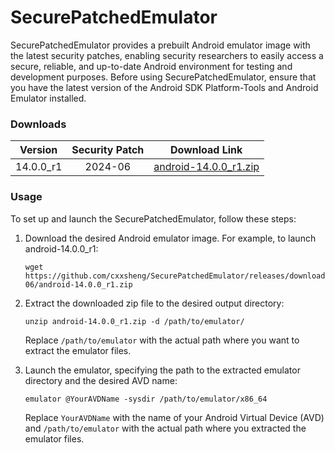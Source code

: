 # SecurePatchedEmulator
SecurePatchedEmulator provides a prebuilt Android emulator image with the latest security patches, enabling security researchers to easily access a secure, reliable, and up-to-date Android environment for testing and development purposes. Before using SecurePatchedEmulator, ensure that you have the latest version of the Android SDK Platform-Tools and Android Emulator installed.



### Downloads

|  Version  | Security Patch |                        Download Link                         |
| :-------: | :------------: | :----------------------------------------------------------: |
| 14.0.0_r1 |    2024-06     | [android-14.0.0_r1.zip](https://github.com/cxxsheng/SecurePatchedEmulator/releases/download/2024-06/android-14.0.0_r1.zip) |

### Usage
To set up and launch the SecurePatchedEmulator, follow these steps:
1. Download the desired Android emulator image. For example, to launch android-14.0.0_r1:

   ```shell
   wget https://github.com/cxxsheng/SecurePatchedEmulator/releases/download/2024-06/android-14.0.0_r1.zip
   ```

2. Extract the downloaded zip file to the desired output directory:

   ```shell
   unzip android-14.0.0_r1.zip -d /path/to/emulator/
   ```

   Replace `/path/to/emulator` with the actual path where you want to extract the emulator files.

3. Launch the emulator, specifying the path to the extracted emulator directory and the desired AVD name:

   ```shell
   emulator @YourAVDName -sysdir /path/to/emulator/x86_64
   ```

   Replace `YourAVDName` with the name of your Android Virtual Device (AVD) and `/path/to/emulator` with the actual path where you extracted the emulator files.
